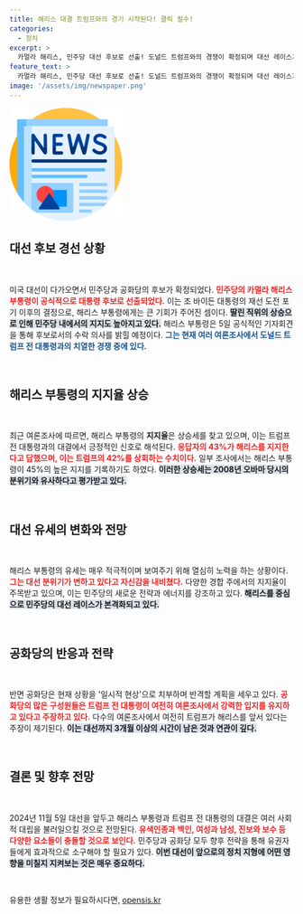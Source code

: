 ```yaml
---
title: 해리스 대결 트럼프와의 경기 시작된다! 클릭 필수!
categories:
  - 정치
excerpt: >
  카멀라 해리스, 민주당 대선 후보로 선출! 도널드 트럼프와의 경쟁이 확정되며 대선 레이스가 가열된다. 그러나 공화당은 해리스의 상승세를 일시적 현상으로 간주하며 반격 준비에 나섰다. 11월 5일, 유색인종과 백인의 대결이 펼쳐질 예정이다!
feature_text: >
  카멀라 해리스, 민주당 대선 후보로 선출! 도널드 트럼프와의 경쟁이 확정되며 대선 레이스가 가열된다. 그러나 공화당은 해리스의 상승세를 일시적 현상으로 간주하며 반격 준비에 나섰다. 11월 5일, 유색인종과 백인의 대결이 펼쳐질 예정이다!
image: '/assets/img/newspaper.png'
---
```


<p><img src="/assets/img/newspaper.png" alt="kimp 속보" /></p>

<h2 data-ke-size="size26">대선 후보 경선 상황</h2>

<p data-ke-size="size16">&nbsp;</p>

<p>미국 대선이 다가오면서 민주당과 공화당의 후보가 확정되었다. <b><span style="color: #ee2323;">민주당의 카멀라 해리스 부통령이 공식적으로 대통령 후보로 선출되었다.</span></b> 이는 조 바이든 대통령의 재선 도전 포기 이후의 결정으로, 해리스 부통령에게는 큰 기회가 주어진 셈이다. <b><span style="background-color: #21538527;">딸린 직위의 상승으로 인해 민주당 내에서의 지지도 높아지고 있다.</span></b> 해리스 부통령은 5일 공식적인 기자회견을 통해 후보로서의 수락 의사를 밝힐 예정이다. <b><span style="color: #1a5490;">그는 현재 여러 여론조사에서 도널드 트럼프 전 대통령과의 치열한 경쟁 중에 있다.</span></b></p>

<p data-ke-size="size16">&nbsp;</p>

<h2 data-ke-size="size26">해리스 부통령의 지지율 상승</h2>

<p data-ke-size="size16">&nbsp;</p>

<p>최근 여론조사에 따르면, 해리스 부통령의 <b>지지율</b>은 상승세를 찾고 있으며, 이는 트럼프 전 대통령과의 대결에서 긍정적인 신호로 해석된다. <b><span style="color: #ee2323;">응답자의 43%가 해리스를 지지한다고 답했으며, 이는 트럼프의 42%를 상회하는 수치이다.</span></b> 일부 조사에서는 해리스 부통령이 45%의 높은 지지를 기록하기도 하였다. <b><span style="background-color: #21538527;">이러한 상승세는 2008년 오바마 당시의 분위기와 유사하다고 평가받고 있다.</span></b></p>

<p data-ke-size="size16">&nbsp;</p>

<h2 data-ke-size="size26">대선 유세의 변화와 전망</h2>

<p data-ke-size="size16">&nbsp;</p>

<p>해리스 부통령의 유세는 매우 적극적이며 보여주기 위해 열심히 노력을 하는 상황이다. <b><span style="color: #ee2323;">그는 대선 분위기가 변하고 있다고 자신감을 내비쳤다.</span></b> 다양한 경합 주에서의 지지율이 주목받고 있으며, 이는 민주당의 새로운 전략과 에너지를 강조하고 있다. <b><span style="background-color: #21538527;">해리스를 중심으로 민주당의 대선 레이스가 본격화되고 있다.</span></b></p>

<p data-ke-size="size16">&nbsp;</p>

<h2 data-ke-size="size26">공화당의 반응과 전략</h2>

<p data-ke-size="size16">&nbsp;</p>

<p>반면 공화당은 현재 상황을 '일시적 현상'으로 치부하며 반격할 계획을 세우고 있다. <b><span style="color: #ee2323;">공화당의 많은 구성원들은 트럼프 전 대통령이 여전히 여론조사에서 강력한 입지를 유지하고 있다고 주장하고 있다.</span></b> 다수의 여론조사에서 여전히 트럼프가 해리스를 앞서 있다는 주장이 제기된다. <b><span style="background-color: #21538527;">이는 대선까지 3개월 이상의 시간이 남은 것과 연관이 깊다.</span></b></p>

<p data-ke-size="size16">&nbsp;</p>

<h2 data-ke-size="size26">결론 및 향후 전망</h2>

<p data-ke-size="size16">&nbsp;</p>

<p>2024년 11월 5일 대선을 앞두고 해리스 부통령과 트럼프 전 대통령의 대결은 여러 사회적 대립을 불러일으킬 것으로 전망된다. <b><span style="color: #ee2323;">유색인종과 백인, 여성과 남성, 진보와 보수 등 다양한 요소들이 충돌할 것으로 보인다.</span></b> 민주당과 공화당 모두 향후 전략을 통해 유권자들에게 효과적으로 소구해야 할 필요가 있다. <b><span style="background-color: #21538527;">이번 대선이 앞으로의 정치 지형에 어떤 영향을 미칠지 지켜보는 것은 매우 중요하다.</span></b> </p>

<p data-ke-size="size16">&nbsp;</p>
유용한 생활 정보가 필요하시다면, <a href="https://opensis.kr" rel="dofollow">opensis.kr</a>


